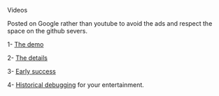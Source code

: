 ﻿<!DOCTYPE html PUBLIC "-//W3C//DTD XHTML 1.0 Transitional//EN" "http://www.w3.org/TR/xhtml1/DTD/xhtml1-transitional.dtd">
<html xmlns="http://www.w3.org/1999/xhtml">

<head>
<meta content="en-us" http-equiv="Content-Language" />
<meta content="text/html; charset=utf-8" http-equiv="Content-Type" />

</head>

<body>

<p>Videos</p>
<p>Posted on Google rather than youtube to avoid the ads and respect the space 
on the github severs.</p>
<p>1- <a href="https://photos.app.goo.gl/E4M1p5wLaGtFn5GN7">The demo</a></p>
<p>2- <a href="https://photos.app.goo.gl/msHR4DTDRWhSRKyGA">The details</a></p>
<p>3- <a href="https://photos.app.goo.gl/dPjGQkLpjhnASrPQ8">Early success</a></p>
<p>4- <a href="https://photos.app.goo.gl/PJJDmGaNfbzPKxy29">Historical debugging</a> 
for your entertainment.</p>

</body>

</html>
